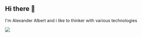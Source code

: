 ## Hi there 👋

I'm Alexander Albert and i like to thinker with various technologies

![](https://gph.is/g/EBXrbrl)
